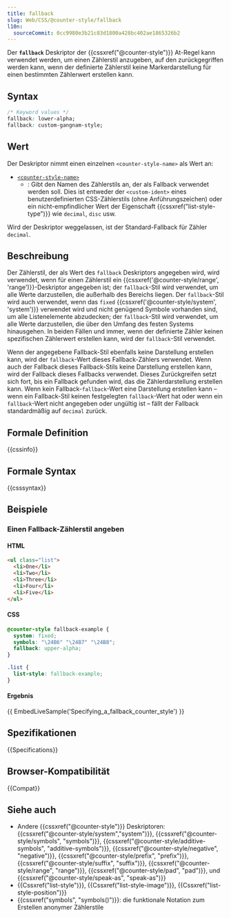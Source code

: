 ```yaml
---
title: fallback
slug: Web/CSS/@counter-style/fallback
l10n:
  sourceCommit: 0cc9980e3b21c83d1800a428bc402ae1865326b2
---
```


Der **`fallback`** Deskriptor der {{cssxref("@counter-style")}} At-Regel kann verwendet werden, um einen Zählerstil anzugeben, auf den zurückgegriffen werden kann, wenn der definierte Zählerstil keine Markerdarstellung für einen bestimmten Zählerwert erstellen kann.

## Syntax

```css
/* Keyword values */
fallback: lower-alpha;
fallback: custom-gangnam-style;
```

## Wert

Der Deskriptor nimmt einen einzelnen `<counter-style-name>` als Wert an:

- [`<counter-style-name>`](/de/docs/Web/CSS/@counter-style#counter-style-name)
  - : Gibt den Namen des Zählerstils an, der als Fallback verwendet werden soll. Dies ist entweder der `<custom-ident>` eines benutzerdefinierten CSS-Zählerstils (ohne Anführungszeichen) oder ein nicht-empfindlicher Wert der Eigenschaft {{cssxref("list-style-type")}} wie `decimal`, `disc` usw.

Wird der Deskriptor weggelassen, ist der Standard-Fallback für Zähler `decimal`.

## Beschreibung

Der Zählerstil, der als Wert des `fallback` Deskriptors angegeben wird, wird verwendet, wenn für einen Zählerstil ein {{cssxref('@counter-style/range', 'range')}}-Deskriptor angegeben ist; der `fallback`-Stil wird verwendet, um alle Werte darzustellen, die außerhalb des Bereichs liegen. Der `fallback`-Stil wird auch verwendet, wenn das `fixed` {{cssxref('@counter-style/system', 'system')}} verwendet wird und nicht genügend Symbole vorhanden sind, um alle Listenelemente abzudecken; der `fallback`-Stil wird verwendet, um alle Werte darzustellen, die über den Umfang des festen Systems hinausgehen. In beiden Fällen und immer, wenn der definierte Zähler keinen spezifischen Zählerwert erstellen kann, wird der `fallback`-Stil verwendet.

Wenn der angegebene Fallback-Stil ebenfalls keine Darstellung erstellen kann, wird der `fallback`-Wert dieses Fallback-Zählers verwendet. Wenn auch der Fallback dieses Fallback-Stils keine Darstellung erstellen kann, wird der Fallback dieses Fallbacks verwendet. Dieses Zurückgreifen setzt sich fort, bis ein Fallback gefunden wird, das die Zählerdarstellung erstellen kann. Wenn kein Fallback-`fallback`-Wert eine Darstellung erstellen kann – wenn ein Fallback-Stil keinen festgelegten `fallback`-Wert hat oder wenn ein `fallback`-Wert nicht angegeben oder ungültig ist – fällt der Fallback standardmäßig auf `decimal` zurück.

## Formale Definition

{{cssinfo}}

## Formale Syntax

{{csssyntax}}

## Beispiele

### Einen Fallback-Zählerstil angeben

#### HTML

```html
<ul class="list">
  <li>One</li>
  <li>Two</li>
  <li>Three</li>
  <li>Four</li>
  <li>Five</li>
</ul>
```

#### CSS

```css
@counter-style fallback-example {
  system: fixed;
  symbols: "\24B6" "\24B7" "\24B8";
  fallback: upper-alpha;
}

.list {
  list-style: fallback-example;
}
```

#### Ergebnis

{{ EmbedLiveSample('Specifying_a_fallback_counter_style') }}

## Spezifikationen

{{Specifications}}

## Browser-Kompatibilität

{{Compat}}

## Siehe auch

- Andere {{cssxref("@counter-style")}} Deskriptoren: {{cssxref("@counter-style/system","system")}}, {{cssxref("@counter-style/symbols", "symbols")}}, {{cssxref("@counter-style/additive-symbols", "additive-symbols")}}, {{cssxref("@counter-style/negative", "negative")}}, {{cssxref("@counter-style/prefix", "prefix")}}, {{cssxref("@counter-style/suffix", "suffix")}}, {{cssxref("@counter-style/range", "range")}}, {{cssxref("@counter-style/pad", "pad")}}, und {{cssxref("@counter-style/speak-as", "speak-as")}}
- {{Cssxref("list-style")}}, {{Cssxref("list-style-image")}}, {{Cssxref("list-style-position")}}
- {{cssxref("symbols", "symbols()")}}: die funktionale Notation zum Erstellen anonymer Zählerstile

